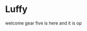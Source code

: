# Luffy
welcome
gear five is here and it is op 
 
 
 
  
    
              
           
                  
                        
              
                  
       
   
 

